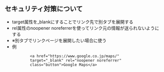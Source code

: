 ## セキュリティ対策について
- target属性を_blankにすることでリンク先で別タブを展開する
- rel属性のnoopener noreferrerを使ってリンク元の情報が送られないようにする
- ※別タブでリンクページを展開したい場合に使う
- 例
    ```
            <a href="https://www.google.co.jp/maps/"
            target="_blank" rel="noopener noreferrer"
            class="button">Google Maps</a>
    ```